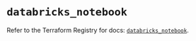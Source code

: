 # `databricks_notebook`

Refer to the Terraform Registry for docs: [`databricks_notebook`](https://registry.terraform.io/providers/databricks/databricks/1.48.1/docs/resources/notebook).
